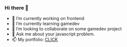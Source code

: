 ### Hi there 👋

- 🔭 I’m currently working on frontend
- 🌱 I’m currently learning gamedev
- 👯 I’m looking to collaborate on some gamedev project
- 💬 Ask me about your javascript problem.
- 📫 My portfolio: [CLICK](http://www.kamiljarzab.pl/)



